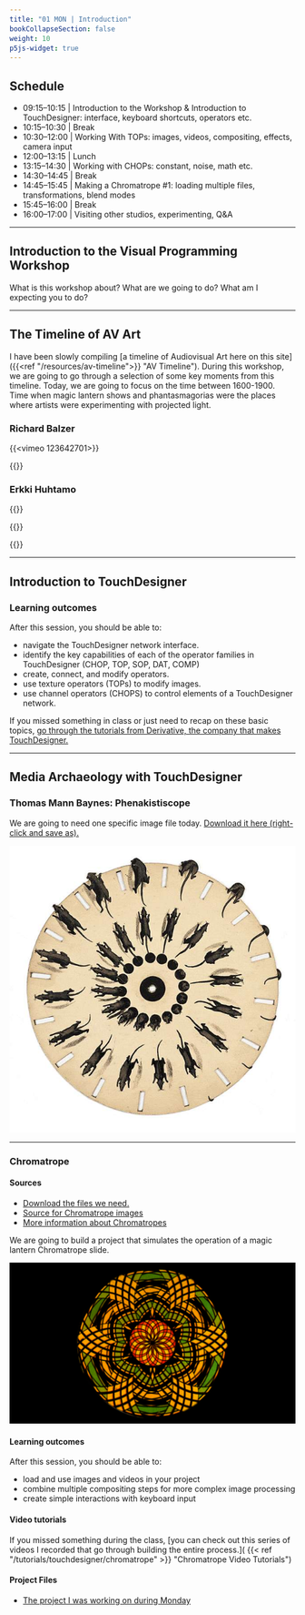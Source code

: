 ```yaml
---
title: "01 MON | Introduction"
bookCollapseSection: false
weight: 10
p5js-widget: true
---
```


## Schedule

- 09:15–10:15 | Introduction to the Workshop & Introduction to TouchDesigner: interface, keyboard shortcuts, operators etc.
- 10:15–10:30 | Break
- 10:30–12:00 | Working With TOPs: images, videos, compositing, effects, camera input
- 12:00–13:15 | Lunch
- 13:15–14:30 | Working with CHOPs: constant, noise, math etc.
- 14:30–14:45 | Break
- 14:45–15:45 | Making a Chromatrope #1: loading multiple files, transformations, blend modes
- 15:45–16:00 | Break
- 16:00–17:00 | Visiting other studios, experimenting, Q&A

---

## Introduction to the Visual Programming Workshop

What is this workshop about? What are we going to do? What am I expecting you to do?

---

## The Timeline of AV Art

I have been slowly compiling [a timeline of Audiovisual Art here on this site]({{<ref "/resources/av-timeline">}} "AV Timeline"). During this workshop, we are going to go through a selection of some key moments from this timeline. Today, we are going to focus on the time between 1600-1900. Time when magic lantern shows and phantasmagorias were the places where artists were experimenting with projected light.

### Richard Balzer

{{<vimeo 123642701>}}

{{<youtube tH7ktx9lxUk>}}

### Erkki Huhtamo

{{<youtube V37S95AE3Pc>}}

{{<youtube CRb8Ius0e6A>}}

{{<youtube Bb_xnOqZks4>}}

---

## Introduction to TouchDesigner

### Learning outcomes

After this session, you should be able to:

- navigate the TouchDesigner network interface.
- identify the key capabilities of each of the operator families in TouchDesigner (CHOP, TOP, SOP, DAT, COMP)
- create, connect, and modify operators.
- use texture operators (TOPs) to modify images.
- use channel operators (CHOPS) to control elements of a TouchDesigner network.

If you missed something in class or just need to recap on these basic topics, [go through the tutorials from Derivative, the company that makes TouchDesigner.](https://learn.derivative.ca/courses/100-fundamentals/)



---

## Media Archaeology with TouchDesigner

### Thomas Mann Baynes: Phenakistiscope

We are going to need one specific image file today. [Download it here (right-click and save as).](./files/thomas-mann-baynes-rat.jpg)

![Phenakistiscope](./files/thomas-mann-baynes-rat.jpg)

---

### Chromatrope

#### Sources

- [Download the files we need.](https://learn.newmedia.dog/images/examples/chromatrope.zip)
- [Source for Chromatrope images](https://lucerna.exeter.ac.uk/set/index.php?language=EN&id=3009241)
- [More information about Chromatropes](https://www.luikerwaal.com/newframe_uk.htm?/chromatroop1_uk.htm)

We are going to build a project that simulates the operation of a magic lantern Chromatrope slide.

![Chromatrope](./files/chromatrope.png)

#### Learning outcomes

After this session, you should be able to:

- load and use images and videos in your project
- combine multiple compositing steps for more complex image processing
- create simple interactions with keyboard input

#### Video tutorials

If you missed something during the class, [you can check out this series of videos I recorded that go through building the entire process.]( {{< ref "/tutorials/touchdesigner/chromatrope" >}} "Chromatrope Video Tutorials")

#### Project Files

- [The project I was working on during Monday](./files/monday_001.zip)